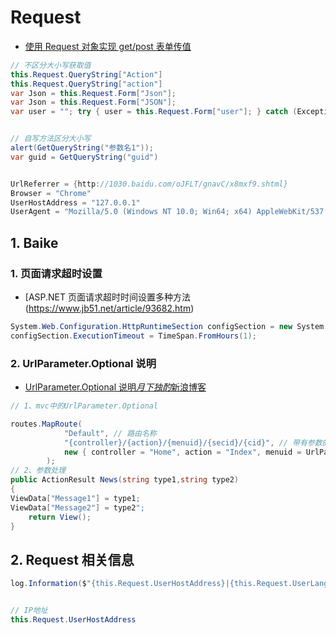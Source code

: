 # Request

- [使用 Request 对象实现 get/post 表单传值](https://blog.csdn.net/winycg/article/details/68942517)

```C#
// 不区分大小写获取值
this.Request.QueryString["Action"]
this.Request.QueryString["action"]
var Json = this.Request.Form["Json"];
var Json = this.Request.Form["JSON"];
var user = ""; try { user = this.Request.Form["user"]; } catch (Exception) { }


// 自写方法区分大小写
alert(GetQueryString("参数名1"));
var guid = GetQueryString("guid")


UrlReferrer = {http://1030.baidu.com/oJFLT/gnavC/x8mxf9.shtml}
Browser = "Chrome"
UserHostAddress = "127.0.0.1"
UserAgent = "Mozilla/5.0 (Windows NT 10.0; Win64; x64) AppleWebKit/537.36 (KHTML, like Gecko) Chrome/78.0.3904.97 Safari/537.36"
```

## 1. Baike

### 1. 页面请求超时设置

- [ASP.NET 页面请求超时时间设置多种方法(https://www.jb51.net/article/93682.htm)

```c#
System.Web.Configuration.HttpRuntimeSection configSection = new System.Web.Configuration.HttpRuntimeSection();
configSection.ExecutionTimeout = TimeSpan.FromHours(1);
```

### 2. UrlParameter.Optional 说明

- [UrlParameter.Optional&nbsp;说明*月下独酌*新浪博客](http://blog.sina.com.cn/s/blog_540aa4ec01016i9p.html)

```c#
// 1、mvc中的UrlParameter.Optional

routes.MapRoute(
            "Default", // 路由名称
            "{controller}/{action}/{menuid}/{secid}/{cid}", // 带有参数的 URL
            new { controller = "Home", action = "Index", menuid = UrlParameter.Optional, secid = UrlParameter.Optional, cid = UrlParameter.Optional }// 参数默认值
        );
// 2、参数处理
public ActionResult News(string type1,string type2)
{
ViewData["Message1"] = type1;
ViewData["Message2"] = type2";
    return View();
}
```

## 2. Request 相关信息

```c#
log.Information($"{this.Request.UserHostAddress}|{this.Request.UserLanguages}");


// IP地址
this.Request.UserHostAddress
```
